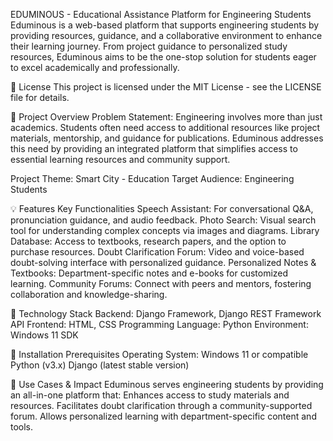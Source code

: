 EDUMINOUS - Educational Assistance Platform for Engineering Students
Eduminous is a web-based platform that supports engineering students by providing resources, guidance, and a collaborative environment to enhance their learning journey. From project guidance to personalized study resources, Eduminous aims to be the one-stop solution for students eager to excel academically and professionally.

📜 License
This project is licensed under the MIT License - see the LICENSE file for details.

📜 Project Overview
Problem Statement:
Engineering involves more than just academics. Students often need access to additional resources like project materials, mentorship, and guidance for publications. Eduminous addresses this need by providing an integrated platform that simplifies access to essential learning resources and community support.

Project Theme: Smart City - Education
Target Audience: Engineering Students

💡 Features
Key Functionalities
Speech Assistant: For conversational Q&A, pronunciation guidance, and audio feedback.
Photo Search: Visual search tool for understanding complex concepts via images and diagrams.
Library Database: Access to textbooks, research papers, and the option to purchase resources.
Doubt Clarification Forum: Video and voice-based doubt-solving interface with personalized guidance.
Personalized Notes & Textbooks: Department-specific notes and e-books for customized learning.
Community Forums: Connect with peers and mentors, fostering collaboration and knowledge-sharing.

📐 Technology Stack
Backend: Django Framework, Django REST Framework API
Frontend: HTML, CSS
Programming Language: Python
Environment: Windows 11 SDK

🚀 Installation
Prerequisites
Operating System: Windows 11 or compatible
Python (v3.x)
Django (latest stable version)

💼 Use Cases & Impact
Eduminous serves engineering students by providing an all-in-one platform that:
Enhances access to study materials and resources.
Facilitates doubt clarification through a community-supported forum.
Allows personalized learning with department-specific content and tools.
 
